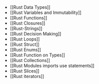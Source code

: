 - [[Rust Data Types]]
- [[Rust Variables and Immutability]]
- [[Rust Functions]]
- [[Rust Closures]]
- [[Rust-Strings]]
- [[Rust Decision Making]]
- [[Rust Loops]]
- [[Rust Struct]]
- [[Rust Enums]]
- [[Rust Function on Types]]
- [[Rust Collections]]
- [[Rust Modules imports use statements]]
- [[Rust Slices]]
- [[Rust iterators]]